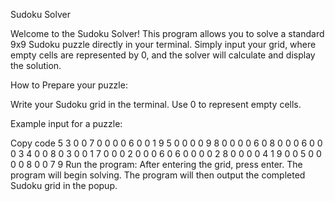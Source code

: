 Sudoku Solver

Welcome to the Sudoku Solver! This program allows you to solve a standard 9x9 Sudoku puzzle directly in your terminal. Simply input your grid, where empty cells are represented by 0, and the solver will calculate and display the solution.

How to Prepare your puzzle:

Write your Sudoku grid in the terminal. Use 0 to represent empty cells.

Example input for a puzzle:

Copy code
5 3 0 0 7 0 0 0 0
6 0 0 1 9 5 0 0 0
0 9 8 0 0 0 0 6 0
8 0 0 0 6 0 0 0 3
4 0 0 8 0 3 0 0 1
7 0 0 0 2 0 0 0 6
0 6 0 0 0 0 2 8 0
0 0 0 4 1 9 0 0 5
0 0 0 0 8 0 0 7 9
Run the program:
After entering the grid, press enter. The program will begin solving. The program will then output the completed Sudoku grid in the popup.

